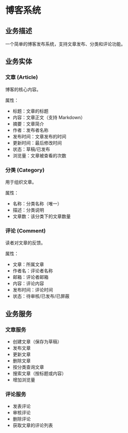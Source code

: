 # 博客系统

## 业务描述
一个简单的博客发布系统，支持文章发布、分类和评论功能。

## 业务实体

### 文章 (Article)
博客的核心内容。

属性：
- 标题：文章的标题
- 内容：文章正文（支持 Markdown）
- 摘要：文章简介
- 作者：发布者名称
- 发布时间：文章发布的时间
- 更新时间：最后修改时间
- 状态：草稿/已发布
- 浏览量：文章被查看的次数

### 分类 (Category)
用于组织文章。

属性：
- 名称：分类名称（唯一）
- 描述：分类说明
- 文章数：该分类下的文章数量

### 评论 (Comment)
读者对文章的反馈。

属性：
- 文章：所属文章
- 作者名：评论者名称
- 邮箱：评论者邮箱
- 内容：评论内容
- 发布时间：评论时间
- 状态：待审核/已发布/已屏蔽

## 业务服务

### 文章服务
- 创建文章（保存为草稿）
- 发布文章
- 更新文章
- 删除文章
- 按分类查询文章
- 搜索文章（按标题或内容）
- 增加浏览量

### 评论服务
- 发表评论
- 审核评论
- 删除评论
- 获取文章的评论列表